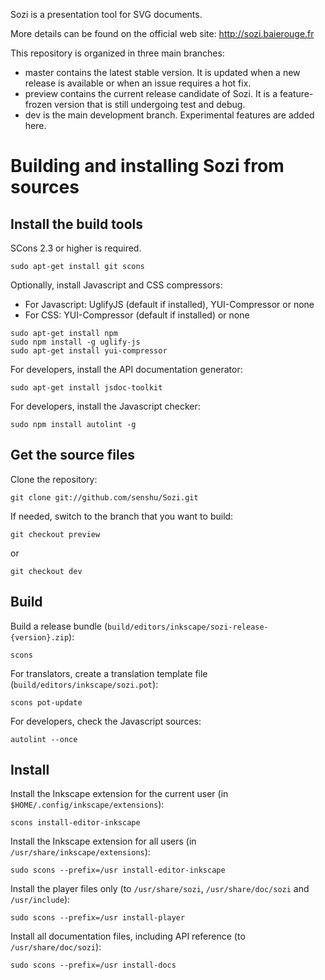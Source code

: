 
Sozi is a presentation tool for SVG documents.

More details can be found on the official web site: <http://sozi.baierouge.fr>

This repository is organized in three main branches:

- master contains the latest stable version. It is updated when a new release is available or when an issue requires a hot fix.
- preview contains the current release candidate of Sozi. It is a feature-frozen version that is still undergoing test and debug.
- dev is the main development branch. Experimental features are added here.


Building and installing Sozi from sources
=========================================

Install the build tools
---------------------

SCons 2.3 or higher is required.

    sudo apt-get install git scons

Optionally, install Javascript and CSS compressors:
- For Javascript: UglifyJS (default if installed), YUI-Compressor or none
- For CSS: YUI-Compressor (default if installed) or none

<!-- -->

    sudo apt-get install npm
    sudo npm install -g uglify-js
    sudo apt-get install yui-compressor

For developers, install the API documentation generator:

    sudo apt-get install jsdoc-toolkit
    
For developers, install the Javascript checker:

    sudo npm install autolint -g


Get the source files
------------------

Clone the repository:

    git clone git://github.com/senshu/Sozi.git

If needed, switch to the branch that you want to build:

    git checkout preview
    
or

    git checkout dev


Build
-----

Build a release bundle (`build/editors/inkscape/sozi-release-{version}.zip`):

    scons

For translators, create a translation template file (`build/editors/inkscape/sozi.pot`):

    scons pot-update

For developers, check the Javascript sources:

    autolint --once


Install
-------

Install the Inkscape extension for the current user (in `$HOME/.config/inkscape/extensions`):

    scons install-editor-inkscape
    
Install the Inkscape extension for all users (in `/usr/share/inkscape/extensions`):

    sudo scons --prefix=/usr install-editor-inkscape

Install the player files only (to `/usr/share/sozi`, `/usr/share/doc/sozi` and `/usr/include`):

    sudo scons --prefix=/usr install-player

Install all documentation files, including API reference (to `/usr/share/doc/sozi`):

    sudo scons --prefix=/usr install-docs


